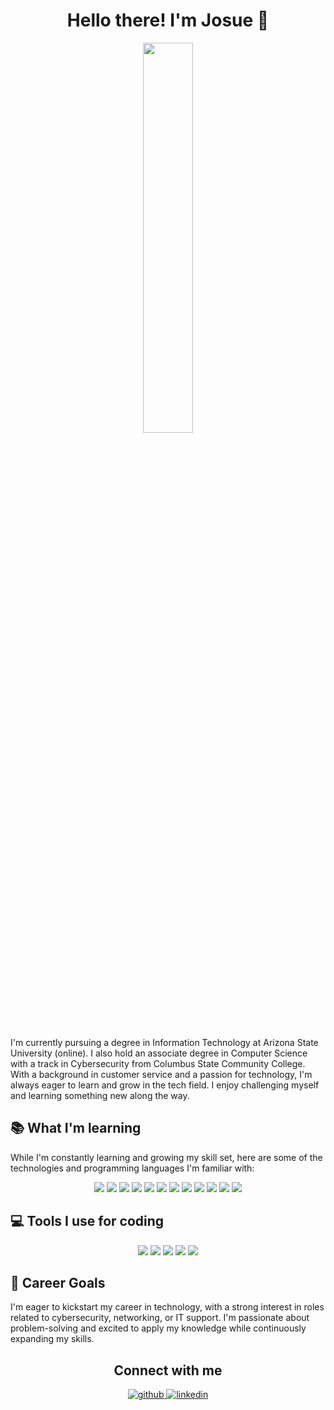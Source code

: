 <h1 align="center"> Hello there! I'm Josue 👋</h1> 

<div align="center">
  <img src="https://www.troublefreepool.com/media/hello-4-gif.3477/full" align="center" style="width: 40%"/>
</div>

</br>

<p>  
  I'm currently pursuing a degree in Information Technology at Arizona State University (online). I also hold an associate degree in Computer Science with a track in Cybersecurity from Columbus State Community College. With a background in customer service and a passion for technology, I'm always eager to learn and grow in the tech field. I enjoy challenging myself and learning something new along the way. 
</p> 

<h2>📚 What I'm learning</h2>
<p>
  While I'm constantly learning and growing my skill set, here are some of the technologies and programming languages I'm familiar with:
</p>

<div align="center">
  <a href="https://www.python.org/" target="_blank"><img src="https://skillicons.dev/icons?i=py"/></a>
  <a href="https://www.java.com/en/" target="_blank"><img src="https://skillicons.dev/icons?i=java"/></a>
  <a href="https://www.gnu.org/software/bash/" target="_blank"><img src="https://skillicons.dev/icons?i=bash"/></a>
  <a href="https://www.linux.org/" target="_blank"><img src="https://skillicons.dev/icons?i=linux"/></a>
  <a href="https://learn.microsoft.com/en-us/powershell/" target="_blank"><img src="https://skillicons.dev/icons?i=powershell"/></a>
  <a href="https://www.docker.com/" target="_blank"><img src="https://skillicons.dev/icons?i=docker"/></a>
  <a href="https://github.com/" target="_blank"><img src="https://skillicons.dev/icons?i=github"/></a>
  <a href="https://www.microsoft.com/en-us/windows?r=1" target="_blank"><img src="https://skillicons.dev/icons?i=windows"/></a>
  <a href="https://ubuntu.com/" target="_blank"><img src="https://skillicons.dev/icons?i=ubuntu"/></a>
  <a href="https://www.kali.org/" target="_blank"><img src="https://skillicons.dev/icons?i=kali"/></a>
  <a href="https://www.debian.org/" target="_blank"><img src="https://skillicons.dev/icons?i=debian"/></a>
  <a href="https://www.debian.org/" target="_blank"><img src="https://skillicons.dev/icons?i=cisco"/></a>
</div>

<h2> 💻 Tools I use for coding </h2>
<div align="center">
  <a href="https://code.visualstudio.com/" target="_blank"><img src="https://skillicons.dev/icons?i=vscode"/></a>
  <a href="https://visualstudio.microsoft.com/" target="_blank"><img src="https://skillicons.dev/icons?i=visualstudio"/></a>
  <a href="https://www.sublimetext.com/" target="_blank"><img src="https://skillicons.dev/icons?i=sublime"/></a>
  <a href="https://www.eclipse.org/" target="_blank"><img src="https://skillicons.dev/icons?i=eclipse"/></a>
  <a href="https://stackoverflow.com/" target="_blank"><img src="https://skillicons.dev/icons?i=stackoverflow"/></a>
</div>

<h2>🚀 Career Goals </h2>

<p>
I'm eager to kickstart my career in technology, with a strong interest in roles related to cybersecurity, networking, or IT support. I'm passionate about problem-solving and excited to apply my knowledge while continuously expanding my skills.
</p>

<h2 align="center"> Connect with me </h2>

<div align="center">
  <a href="https://github.com/JosueTorresC" target="_blank">
    <img src=https://img.shields.io/badge/github-%2324292e.svg?&style=for-the-badge&logo=github&logoColor=white alt=github style="margin-bottom: 5px;" />
  </a>
  <a href="https://linkedin.com/in/josue-torresc" target="_blank">
    <img src=https://img.shields.io/badge/linkedin-%231E77B5.svg?&style=for-the-badge&logo=linkedin&logoColor=white alt=linkedin style="margin-bottom: 5px;" />
  </a>  
  </div>  
  
